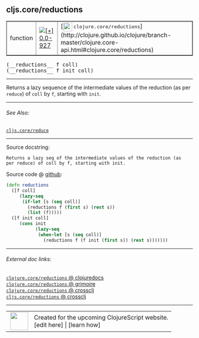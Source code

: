 ## cljs.core/reductions



 <table border="1">
<tr>
<td>function</td>
<td><a href="https://github.com/cljsinfo/cljs-api-docs/tree/0.0-927"><img valign="middle" alt="[+] 0.0-927" title="Added in 0.0-927" src="https://img.shields.io/badge/+-0.0--927-lightgrey.svg"></a> </td>
<td>
[<img height="24px" valign="middle" src="http://i.imgur.com/1GjPKvB.png"> <samp>clojure.core/reductions</samp>](http://clojure.github.io/clojure/branch-master/clojure.core-api.html#clojure.core/reductions)
</td>
</tr>
</table>


 <samp>
(__reductions__ f coll)<br>
</samp>
 <samp>
(__reductions__ f init coll)<br>
</samp>

---

Returns a lazy sequence of the intermediate values of the reduction (as per
`reduce`) of `coll` by `f`, starting with `init`.



---


###### See Also:

[`cljs.core/reduce`](../cljs.core/reduce.md)<br>

---


Source docstring:

```
Returns a lazy seq of the intermediate values of the reduction (as
per reduce) of coll by f, starting with init.
```


Source code @ [github](https://github.com/clojure/clojurescript/blob/r3195/src/cljs/cljs/core.cljs#L8298-L8310):

```clj
(defn reductions
  ([f coll]
     (lazy-seq
      (if-let [s (seq coll)]
        (reductions f (first s) (rest s))
        (list (f)))))
  ([f init coll]
     (cons init
           (lazy-seq
            (when-let [s (seq coll)]
              (reductions f (f init (first s)) (rest s)))))))
```

<!--
Repo - tag - source tree - lines:

 <pre>
clojurescript @ r3195
└── src
    └── cljs
        └── cljs
            └── <ins>[core.cljs:8298-8310](https://github.com/clojure/clojurescript/blob/r3195/src/cljs/cljs/core.cljs#L8298-L8310)</ins>
</pre>

-->

---



###### External doc links:

[`clojure.core/reductions` @ clojuredocs](http://clojuredocs.org/clojure.core/reductions)<br>
[`clojure.core/reductions` @ grimoire](http://conj.io/store/v1/org.clojure/clojure/1.7.0-beta3/clj/clojure.core/reductions/)<br>
[`clojure.core/reductions` @ crossclj](http://crossclj.info/fun/clojure.core/reductions.html)<br>
[`cljs.core/reductions` @ crossclj](http://crossclj.info/fun/cljs.core.cljs/reductions.html)<br>

---

 <table>
<tr><td>
<img valign="middle" align="right" width="48px" src="http://i.imgur.com/Hi20huC.png">
</td><td>
Created for the upcoming ClojureScript website.<br>
[edit here] | [learn how]
</td></tr></table>

[edit here]:https://github.com/cljsinfo/cljs-api-docs/blob/master/cljsdoc/cljs.core/reductions.cljsdoc
[learn how]:https://github.com/cljsinfo/cljs-api-docs/wiki/cljsdoc-files

<!--

This information was too distracting to show to readers, but I'll leave it
commented here since it is helpful to:

- pretty-print the data used to generate this document
- and show how to retrieve that data



The API data for this symbol:

```clj
{:description "Returns a lazy sequence of the intermediate values of the reduction (as per\n`reduce`) of `coll` by `f`, starting with `init`.",
 :ns "cljs.core",
 :name "reductions",
 :signature ["[f coll]" "[f init coll]"],
 :history [["+" "0.0-927"]],
 :type "function",
 :related ["cljs.core/reduce"],
 :full-name-encode "cljs.core/reductions",
 :source {:code "(defn reductions\n  ([f coll]\n     (lazy-seq\n      (if-let [s (seq coll)]\n        (reductions f (first s) (rest s))\n        (list (f)))))\n  ([f init coll]\n     (cons init\n           (lazy-seq\n            (when-let [s (seq coll)]\n              (reductions f (f init (first s)) (rest s)))))))",
          :title "Source code",
          :repo "clojurescript",
          :tag "r3195",
          :filename "src/cljs/cljs/core.cljs",
          :lines [8298 8310]},
 :full-name "cljs.core/reductions",
 :clj-symbol "clojure.core/reductions",
 :docstring "Returns a lazy seq of the intermediate values of the reduction (as\nper reduce) of coll by f, starting with init."}

```

Retrieve the API data for this symbol:

```clj
;; from Clojure REPL
(require '[clojure.edn :as edn])
(-> (slurp "https://raw.githubusercontent.com/cljsinfo/cljs-api-docs/catalog/cljs-api.edn")
    (edn/read-string)
    (get-in [:symbols "cljs.core/reductions"]))
```

-->
